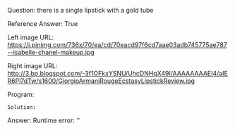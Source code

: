 Question: there is a single lipstick with a gold tube

Reference Answer: True

Left image URL: https://i.pinimg.com/736x/70/ea/cd/70eacd97f6cd7aae03adb745775ae787--isabelle-chanel-makeup.jpg

Right image URL: http://3.bp.blogspot.com/-3f1OFkxYSNU/UhcDNHqX49I/AAAAAAAAEI4/aIER6Pl7dTw/s1600/GiorgioArmaniRougeEcstasyLipstickReview.jpg

Program:

```
Solution:
```
Answer: Runtime error: ''

